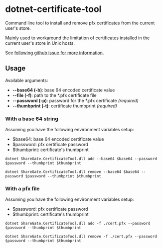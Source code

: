 # dotnet-certificate-tool

Command line tool to install and remove pfx certificates from the current user's store.

Mainly used to workaround the limitation of certificates installed in the current user's store in Unix hosts.

See [following github issue for more information](https://github.com/dotnet/corefx/issues/32875).

## Usage

Available arguments:

- **--base64 (-b)**: base 64 encoded certificate value
- **--file (-f)**: path to the \*.pfx certificate file
- **--password (-p)**: password for the \*.pfx certificate _(required)_
- **--thumbprint (-t)**: certificate thumbprint _(required)_

### With a base 64 string

Assuming you have the following environment variables setup:

- \$base64: base 64 encoded certificate value
- \$password: pfx certificate password
- \$thumbprint: certificate's thumbprint

`dotnet ShareGate.CertificateTool.dll add --base64 $base64 --password $password --thumbprint $thumbprint`

`dotnet ShareGate.CertificateTool.dll remove --base64 $base64 --password $password --thumbprint $thumbprint`

### With a pfx file

Assuming you have the following environment variables setup:

- \$password: pfx certificate password
- \$thumbprint: certificate's thumbprint

`dotnet ShareGate.CertificateTool.dll add -f ./cert.pfx --password $password --thumbprint $thumbprint`

`dotnet ShareGate.CertificateTool.dll remove -f ./cert.pfx --password $password --thumbprint $thumbprint`
